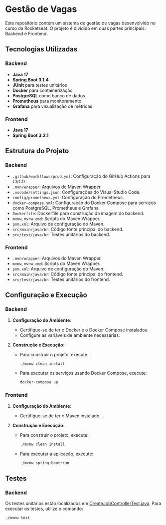 # Gestão de Vagas

Este repositório contém um sistema de gestão de vagas desenvolvido no curso da Rocketseat. O projeto é dividido em duas partes principais: Backend e Frontend.

## Tecnologias Utilizadas

### Backend
- **Java 17**
- **Spring Boot 3.1.4**
- **JUnit** para testes unitários
- **Docker** para containerização
- **PostgreSQL** como banco de dados
- **Prometheus** para monitoramento
- **Grafana** para visualização de métricas

### Frontend
- **Java 17**
- **Spring Boot 3.2.1**

## Estrutura do Projeto

### Backend
- `.github/workflows/prod.yml`: Configuração do GitHub Actions para CI/CD.
- `.mvn/wrapper`: Arquivos do Maven Wrapper.
- `.vscode/settings.json`: Configurações do Visual Studio Code.
- `config/prometheus.yml`: Configuração do Prometheus.
- `docker-compose.yml`: Configuração do Docker Compose para serviços como PostgreSQL, Prometheus e Grafana.
- `Dockerfile`: Dockerfile para construção da imagem do backend.
- `mvnw`, `mvnw.cmd`: Scripts do Maven Wrapper.
- `pom.xml`: Arquivo de configuração do Maven.
- `src/main/java/br`: Código fonte principal do backend.
- `src/test/java/br`: Testes unitários do backend.

### Frontend
- `.mvn/wrapper`: Arquivos do Maven Wrapper.
- `mvnw`, `mvnw.cmd`: Scripts do Maven Wrapper.
- `pom.xml`: Arquivo de configuração do Maven.
- `src/main/java/br`: Código fonte principal do frontend.
- `src/test/java/br`: Testes unitários do frontend.

## Configuração e Execução

### Backend
1. **Configuração do Ambiente**:
   - Certifique-se de ter o Docker e o Docker Compose instalados.
   - Configure as variáveis de ambiente necessárias.

2. **Construção e Execução**:
   - Para construir o projeto, execute:
     ```sh
     ./mvnw clean install
     ```
   - Para executar os serviços usando Docker Compose, execute:
     ```sh
     docker-compose up
     ```

### Frontend
1. **Configuração do Ambiente**:
   - Certifique-se de ter o Maven instalado.

2. **Construção e Execução**:
   - Para construir o projeto, execute:
     ```sh
     ./mvnw clean install
     ```
   - Para executar a aplicação, execute:
     ```sh
     ./mvnw spring-boot:run
     ```

## Testes

### Backend
Os testes unitários estão localizados em [CreateJobControllerTest.java](http://_vscodecontentref_/1). Para executar os testes, utilize o comando:
```sh
./mvnw test
